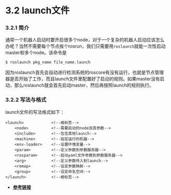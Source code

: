 # 3.2 launch文件

### 3.2.1 简介
通常一个机器人启动时要开启很多个node，对于一个复杂的机器人启动应该怎么办呢？当然不需要每个节点挨个rosrun，我们只需要用`roslaunch`就能一次性启动master和多个node。该命令是

	$ roslaunch pkg_name file_name.launch

因为roslaunch首先会自动进行检测系统的roscore有没有运行，也就是节点管理器是否开始了工作，而且launch文件里配置好了启动的规则。如果master没有启动，那么roslaunch就会首先启动master，然后再按照launch的规则执行。

### 3.2.2 写法与格式
launch文件的写法格式如下：

	<launch>			<!--根标签-->
		<node>			<!--需要启动的node及其参数-->
		<include>		<!--包含其他launch-->
		<machine>		<!--指定运行的机器-->
		<env-loader>	<!--设置环境变量-->
		<param>			<!--定义参数到参数服务器-->
		<rosparam>		<!--启动yaml文件参数到参数服务器-->
		<arg>			<!--定义参数传入到launch-->
		<remap>			<!--设定参数映射-->
		<group>			<!--设定命名空间-->
	</launch>			<!--根标签-->

* [**参考链接**](http://wiki.ros.org/roslaunch/XML)


